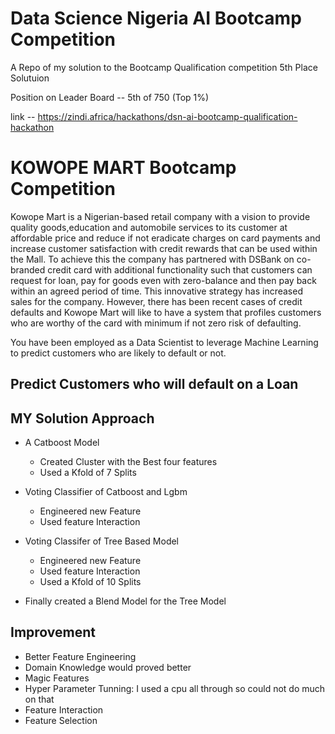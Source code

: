 # Data Science Nigeria AI Bootcamp Competition

A Repo of my solution to the Bootcamp Qualification competition 5th Place Solutuion

Position on Leader Board -- 5th of 750 (Top 1%)

link -- https://zindi.africa/hackathons/dsn-ai-bootcamp-qualification-hackathon

# KOWOPE MART Bootcamp Competition

Kowope Mart is a Nigerian-based retail company with a vision to provide quality
goods,education and automobile services to its customer at affordable price and 
reduce if not eradicate charges on card payments and increase customer satisfaction 
with credit rewards that can be used within the Mall.
To achieve this the company has partnered with DSBank on co-branded credit card with
additional functionality such that customers can request for loan, pay for goods even
with zero-balance and then pay back within an agreed period of time. This innovative 
strategy has increased sales for the company.
However, there has been recent cases of credit defaults and Kowope Mart will like to
have a system that profiles customers who are worthy of the card with minimum if not 
zero risk of defaulting.

You have been employed as a Data Scientist to leverage Machine Learning to predict 
customers who are likely to default or not.


## Predict Customers who will default on a Loan

## MY Solution Approach
- A Catboost Model
    - Created Cluster with the Best four features
    - Used a Kfold of 7 Splits
- Voting Classifier of Catboost and Lgbm
	- Engineered new Feature
	- Used feature Interaction
- Voting Classifer of Tree Based Model
	- Engineered new Feature
	- Used feature Interaction
	- Used a Kfold of 10 Splits

- Finally created a Blend Model for the Tree Model

## Improvement
- Better Feature Engineering
- Domain Knowledge would proved better
- Magic Features
- Hyper Parameter Tunning: I used a cpu all through so could not do much on that
- Feature Interaction
- Feature Selection
